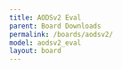 ```yaml
---
title: AODSv2 Eval
parent: Board Downloads
permalink: /boards/aodsv2/
model: aodsv2_eval
layout: board
---
```

